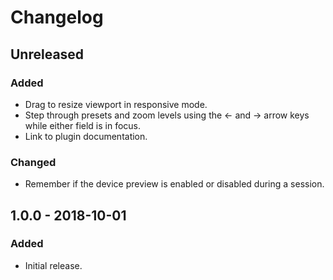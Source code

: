 # Changelog

## Unreleased

### Added

-   Drag to resize viewport in responsive mode.
-   Step through presets and zoom levels using the ← and → arrow keys while either field is in focus.
-   Link to plugin documentation.

### Changed

-   Remember if the device preview is enabled or disabled during a session.

## 1.0.0 - 2018-10-01

### Added

-   Initial release.
